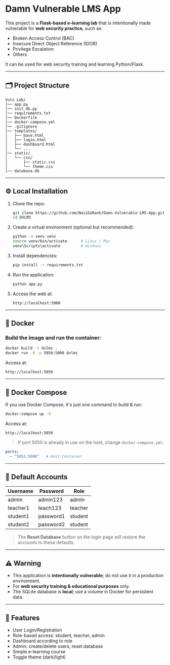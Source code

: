 # Damn Vulnerable LMS App

This project is a **Flask-based e-learning lab** that is intentionally made vulnerable for **web security practice**, such as:

  - Broken Access Control (BAC)
  - Insecure Direct Object Reference (IDOR)
  - Privilege Escalation
  - Others

It can be used for web security training and learning Python/Flask.

-----

## 🗂 Project Structure

```
Vuln Lab/
│── app.py
│── init_db.py
│── requirements.txt
│── Dockerfile
│── docker-compose.yml
│── .gitignore
│── templates/
│   ├── base.html
│   ├── login.html
│   ├── dashboard.html
│   └── ...
│── static/
│   └── css/
│       ├── static.css
│       └── theme.css
│── database.db
```

-----

## ⚙️ Local Installation

1.  Clone the repo:

    ```bash
    git clone https://github.com/NasiGoRank/Damn-Vulnerable-LMS-App.git
    cd DVLMS
    ```

2.  Create a virtual environment (optional but recommended):

    ```bash
    python -m venv venv
    source venv/bin/activate      # Linux / Mac
    venv\Scripts\activate         # Windows
    ```

3.  Install dependencies:

    ```bash
    pip install -r requirements.txt
    ```

4.  Run the application:

    ```bash
    python app.py
    ```

5.  Access the web at:

    ```
    http://localhost:5000
    ```

-----

## 🐳 Docker

### Build the image and run the container:

```bash
docker build -t dvlms .
docker run -d -p 5050:5000 dvlms
```

Access at:

```
http://localhost:5050
```

-----

## 🐳 Docker Compose

If you use Docker Compose, it's just one command to build & run:

```bash
docker-compose up -d
```

Access at:

```
http://localhost:5050
```

> If port 5050 is already in use on the host, change `docker-compose.yml`:

```yaml
ports:
  - "5051:5000"   # Host:Container
```

-----

## 👤 Default Accounts

| Username | Password   | Role    |
| -------- | ---------- | ------- |
| admin    | admin123   | admin   |
| teacher1 | teach123   | teacher |
| student1 | password1  | student |
| student2 | password2  | student |

> The **Reset Database** button on the login page will restore the accounts to these defaults.

-----

## ⚠️ Warning

  * This application is **intentionally vulnerable**; do not use it in a production environment.
  * For **web security training & educational purposes** only.
  * The SQLite database is **local**; use a volume in Docker for persistent data.

-----

## 🔧 Features

  * User Login/Registration
  * Role-based access: student, teacher, admin
  * Dashboard according to role
  * Admin: create/delete users, reset database
  * Simple e-learning course
  * Toggle theme (dark/light)
